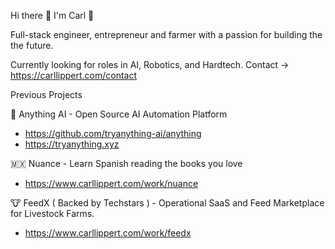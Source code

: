 Hi there 👋 I'm Carl 🚀

<!-- <img src="banner.jpg" width="100%" /> -->

Full-stack engineer, entrepreneur and farmer with a passion for building the the future.

Currently looking for roles in AI, Robotics, and Hardtech.
Contact -> https://carllippert.com/contact

Previous Projects

🤖 Anything AI - Open Source AI Automation Platform
- https://github.com/tryanything-ai/anything
- https://tryanything.xyz

🇲🇽 Nuance - Learn Spanish reading the books you love
- https://www.carllippert.com/work/nuance

🐮 FeedX ( Backed by Techstars ) - Operational SaaS and Feed Marketplace for Livestock Farms.
- https://www.carllippert.com/work/feedx
